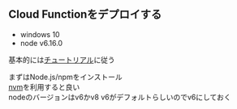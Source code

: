 ## Cloud Functionをデプロイする
* windows 10
* node v6.16.0

基本的には[チュートリアル](https://firebase.google.com/docs/functions/get-started?hl=ja)に従う

まずはNode.js/npmをインストール  
[nvm](https://github.com/HassakuTb/TIL/blob/master/nodejs/nvm.md)を利用すると良い  
nodeのバージョンはv6かv8  v6がデフォルトらしいのでv6にしておく
